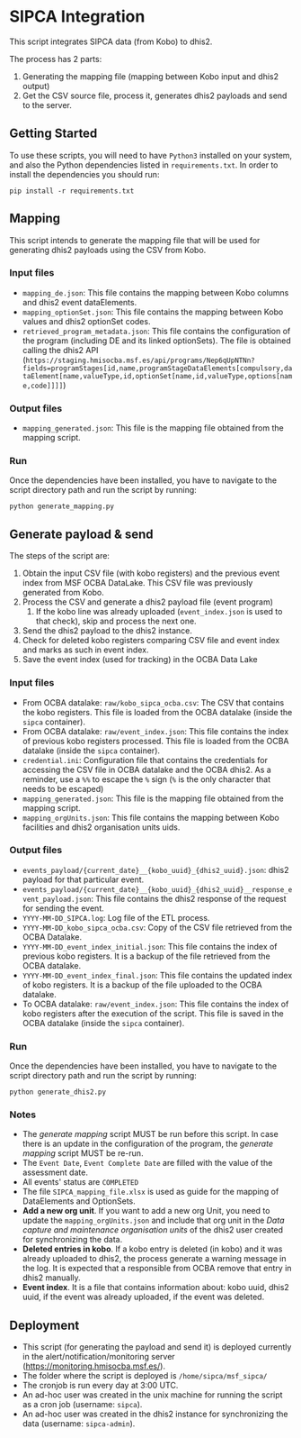 # SIPCA Integration

This script integrates SIPCA data (from Kobo) to dhis2.

The process has 2 parts:
1. Generating the mapping file (mapping between Kobo input and dhis2 output)
2. Get the CSV source file, process it, generates dhis2 payloads and send to the server.

## Getting Started

To use these scripts, you will need to have `Python3` installed on your system, and also the Python dependencies listed in `requirements.txt`. In order to install the dependencies you should run:

`pip install -r requirements.txt`

## Mapping
This script intends to generate the mapping file that will be used for generating dhis2 payloads using the CSV from Kobo.

### Input files
- `mapping_de.json`: This file contains the mapping between Kobo columns and dhis2 event dataElements.
- `mapping_optionSet.json`: This file contains the mapping between Kobo values and dhis2 optionSet codes.
- `retrieved_program_metadata.json`: This file contains the configuration of the program (including DE and its linked optionSets).
The file is obtained calling the dhis2 API (`https://staging.hmisocba.msf.es/api/programs/Nep6qUpNTNn?fields=programStages[id,name,programStageDataElements[compulsory,dataElement[name,valueType,id,optionSet[name,id,valueType,options[name,code]]]]`)

### Output files
- `mapping_generated.json`: This file is the mapping file obtained from the mapping script.

### Run

Once the dependencies have been installed, you have to navigate to the script directory path and run the script by running:

`python generate_mapping.py`


## Generate payload & send

The steps of the script are:
1. Obtain the input CSV file (with kobo registers) and the previous event index from MSF OCBA DataLake. This CSV file was previously generated from Kobo.
2. Process the CSV and generate a dhis2 payload file (event program)
   1. If the kobo line was already uploaded (`event_index.json` is used to that check), skip and process the next one. 
3. Send the dhis2 payload to the dhis2 instance.
4. Check for deleted kobo registers comparing CSV file and event index and marks as such in event index.
5. Save the event index (used for tracking) in the OCBA Data Lake

### Input files
- From OCBA datalake: `raw/kobo_sipca_ocba.csv`: The CSV that contains the kobo registers. This file is loaded from the OCBA datalake (inside the `sipca` container).
- From OCBA datalake: `raw/event_index.json`: This file contains the index of previous kobo registers processed. This file is loaded from the OCBA datalake (inside the `sipca` container).
- `credential.ini`: Configuration file that contains the credentials for accessing the CSV file in OCBA datalake and the OCBA dhis2. As a reminder, use a `%%` to escape the `%` sign (`%` is the only character that needs to be escaped) 
- `mapping_generated.json`: This file is the mapping file obtained from the mapping script.
- `mapping_orgUnits.json`: This file contains the mapping between Kobo facilities and dhis2 organisation units uids. 

### Output files
- `events_payload/{current_date}__{kobo_uuid}_{dhis2_uuid}.json`: dhis2 payload for that particular event.
- `events_payload/{current_date}__{kobo_uuid}_{dhis2_uuid}__response_event_payload.json`: This file contains the dhis2 response of the request for sending the event.
- `YYYY-MM-DD_SIPCA.log`: Log file of the ETL process.
- `YYYY-MM-DD_kobo_sipca_ocba.csv`: Copy of the CSV file retrieved from the OCBA Datalake.
- `YYYY-MM-DD_event_index_initial.json`: This file contains the index of previous kobo registers. It is a backup of the file retrieved from the OCBA datalake.
- `YYYY-MM-DD_event_index_final.json`: This file contains the updated index of kobo registers. It is a backup of the file uploaded to the OCBA datalake.
- To OCBA datalake: `raw/event_index.json`: This file contains the index of kobo registers after the execution of the script. This file is saved in the OCBA datalake (inside the `sipca` container).

### Run

Once the dependencies have been installed, you have to navigate to the script directory path and run the script by running:

`python generate_dhis2.py`

### Notes
- The *generate mapping* script MUST be run before this script. In case there is an update in the configuration of the program, the *generate mapping* script MUST be re-run.
- The `Event Date`, `Event Complete Date` are filled with the value of the assessment date.
- All events' status are `COMPLETED`
- The file `SIPCA_mapping_file.xlsx` is used as guide for the mapping of DataElements and OptionSets.
- **Add a new org unit**. If you want to add a new org Unit, you need to update the `mapping_orgUnits.json` and include that org unit in the *Data capture and maintenance organisation units* of the dhis2 user created for synchronizing the data.
- **Deleted entries in kobo**. If a kobo entry is deleted (in kobo) and it was already uploaded to dhis2, the process generate a warning message in the log. It is expected that a responsible from OCBA remove that entry in dhis2 manually.
- **Event index**. It is a file that contains information about: kobo uuid, dhis2 uuid, if the event was already uploaded, if the event was deleted.

## Deployment
- This script (for generating the payload and send it) is deployed currently in the alert/notification/monitoring server (https://monitoring.hmisocba.msf.es/).
- The folder where the script is deployed is `/home/sipca/msf_sipca/`
- The cronjob is run every day at 3:00 UTC.
- An ad-hoc user was created in the unix machine for running the script as a cron job (username: `sipca`).
- An ad-hoc user was created in the dhis2 instance for synchronizing the data (username: `sipca-admin`).
